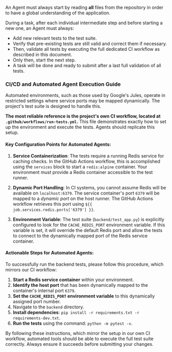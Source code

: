 An Agent must always start by reading **all** files from the repository in order to have a global understanding of the application.

During a task, after each individual intermediate step and before starting a new one, an Agent must always:
- Add new relevant tests to the test suite.
- Verify that pre-existing tests are still valid and correct them if necessary.
- Then, validate all tests by executing the full dedicated CI workflow as described in this document.
- Only then, start the next step.
- A task will be done and ready to submit after a last full validation of all tests.

### CI/CD and Automated Agent Execution Guide

Automated environments, such as those used by Google's Jules, operate in restricted settings where service ports may be mapped dynamically. The project's test suite is designed to handle this.

**The most reliable reference is the project's own CI workflow, located at `.github/workflows/run-tests.yml`.** This file demonstrates exactly how to set up the environment and execute the tests. Agents should replicate this setup.

#### Key Configuration Points for Automated Agents:

1.  **Service Containerization**: The tests require a running Redis service for caching checks. In the GitHub Actions workflow, this is accomplished using the `services` block to start a `redis:alpine` container. Your environment must provide a Redis container accessible to the test runner.

2.  **Dynamic Port Handling**: In CI systems, you cannot assume Redis will be available on `localhost:6379`. The service container's port `6379` will be mapped to a *dynamic port* on the host runner. The GitHub Actions workflow retrieves this port using `${{ job.services.redis.ports['6379'] }}`.

3.  **Environment Variable**: The test suite (`backend/test_app.py`) is explicitly configured to look for the `CACHE_REDIS_PORT` environment variable. If this variable is set, it will override the default Redis port and allow the tests to connect to the dynamically mapped port of the Redis service container.

#### Actionable Steps for Automated Agents:

To successfully run the backend tests, please follow this procedure, which mirrors our CI workflow:

1.  **Start a Redis service container** within your environment.
2.  **Identify the host port** that has been dynamically mapped to the container's internal port `6379`.
3.  **Set the `CACHE_REDIS_PORT` environment variable** to this dynamically assigned port number.
4.  Navigate to the `backend` directory.
5.  **Install dependencies**: `pip install -r requirements.txt -r requirements-dev.txt`.
6.  **Run the tests** using the command: `python -m pytest -v`.

By following these instructions, which mirror the setup in our own CI workflow, automated tools should be able to execute the full test suite correctly. Always ensure it succeeds before submitting your changes.
